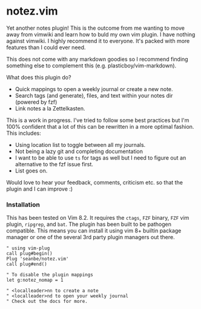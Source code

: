 # notez.vim

Yet another notes plugin! This is the outcome from me wanting to move away from vimwiki and learn how to buld my own vim plugin.
I have nothing against vimwiki. I highly recommend it to everyone. It's packed with more features than I could ever need. 

This does not come with any markdown goodies so I recommend finding something else to complement this (e.g. plasticboy/vim-markdown).

What does this plugin do?
* Quick mappings to open a weekly journal or create a new note.
* Search tags (and generate), files, and text within your notes dir (powered by fzf)
* Link notes a la Zettelkasten.

This is a work in progress. I've tried to follow some best practices but I'm 100% confident that a lot of this can be rewritten in a more optimal fashion. This includes:
* Using location list to toggle between all my journals.
* Not being a lazy git and completing documentation
* I want to be able to use `ts` for tags as well but I need to figure out an alternative to the fzf issue first.
* List goes on.

Would love to hear your feedback, comments, criticism etc. so that the plugin and I can improve :) 

### Installation
This has been tested on Vim 8.2. It requires the `ctags`, `FZF` binary, `FZF` vim plugin, `ripgrep`, and `bat`.
The plugin has been built to be pathogen compatible. This means you can install it using vim 8+ builtin package manager or one of the several 3rd party plugin managers out there.

```vim
" using vim-plug
call plug#begin()
Plug 'seanbe/notez.vim'
call plug#end()

" To disable the plugin mappings
let g:notez_nomap = 1

" <localleader>nn to create a note
" <localleader>nd to open your weekly journal
" Check out the docs for more.
```

